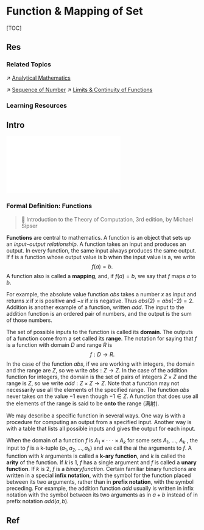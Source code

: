 # Function & Mapping of Set

[TOC]



## Res
### Related Topics
↗ [Analytical Mathematics](../../../Analytical%20Mathematics/Analytical%20Mathematics.md)

↗ [Sequence of Number](../../../Analytical%20Mathematics/Sequence%20of%20Number%20&%20Functions%20Basics/Sequence%20of%20Number.md)
↗ [Limits & Continuity of Functions](../../../Analytical%20Mathematics/Sequence%20of%20Number%20&%20Functions%20Basics/Limits%20&%20Continuity%20of%20Functions.md)


### Learning Resources



## Intro
![computing.excalidraw](../../../../../Assets/Illustrations/Computer%20Science%20Philosophy/computing.excalidraw.md)


### Formal Definition: Functions
>  📖 Introduction to the Theory of Computation, 3rd edition, by Michael Sipser

**Functions** are central to mathematics. A function is an object that sets up an *input–output relationship*. A function takes an input and produces an output. In every function, the same input always produces the same output. If f is a function whose output value is b when the input value is a, we write $$f(a) = b.$$
A function also is called a **mapping**, and, if $f(a) = b$, we say that $f$ maps $a$ to $b$.

For example, the absolute value function $abs$ takes a number $x$ as input and returns $x$ if $x$ is positive and $−x$ if $x$ is negative. Thus $abs(2) = abs(−2) =2$. Addition is another example of a function, written $add$. The input to the addition function is an ordered pair of numbers, and the output is the sum of those numbers.

The set of possible inputs to the function is called its **domain**. The outputs of a function come from a set called its **range**. The notation for saying that $f$ is a function with domain $D$ and range $R$ is $$f: D \to R.$$
In the case of the function $abs$, if we are working with integers, the domain and the range are $Z$, so we write $abs: Z \to Z$. In the case of the addition function for integers, the domain is the set of pairs of integers $Z\times Z$ and the range is $Z$, so we write $add: Z \times Z \to Z$. Note that a function may not necessarily use all the elements of the specified range. The function $abs$ never takes on the value $−1$ even though $−1 \in Z$. A function that does use all the elements of the range is said to be **onto** the range (满射).

We may describe a specific function in several ways. One way is with a procedure for computing an output from a specified input. Another way is with a table that lists all possible inputs and gives the output for each input.

When the domain of a function $f$ is $A_1 \times ··· \times A_k$ for some sets $A_1$, ..., $A_k$ , the input to $f$ is a k-tuple $(a_1, a_2, ..., a_k)$ and we call the ai the arguments to $f$. A function with $k$ arguments is called a **k-ary function**, and $k$ is called the **arity** of the function. If $k$ is 1, $f$ has a single argument and $f$ is called a **unary function**. If $k$ is 2, $f$ is a $binary function$. Certain familiar binary functions are written in a special **infix notation**, with the symbol for the function placed between its two arguments, rather than in **prefix notation**, with the symbol preceding. For example, the addition function $add$ usually is written in infix notation with the symbol between its two arguments as in $a + b$ instead of in prefix notation $add(a, b)$.



## Ref
